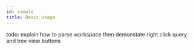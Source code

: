 ```yaml
---
id: simple
title: Basic Usage
---
```


todo: explain how to parse workspace then demonstate right click query and tree view buttons